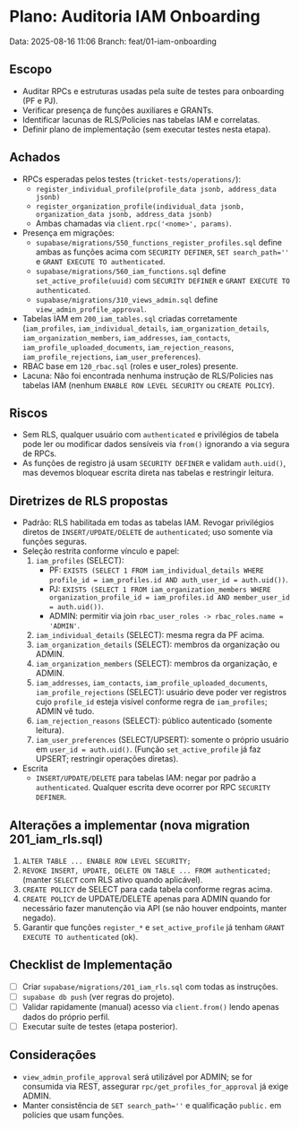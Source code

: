 # Plano: Auditoria IAM Onboarding

Data: 2025-08-16 11:06
Branch: feat/01-iam-onboarding

## Escopo
- Auditar RPCs e estruturas usadas pela suíte de testes para onboarding (PF e PJ).
- Verificar presença de funções auxiliares e GRANTs.
- Identificar lacunas de RLS/Policies nas tabelas IAM e correlatas.
- Definir plano de implementação (sem executar testes nesta etapa).

## Achados
- RPCs esperadas pelos testes (`tricket-tests/operations/`):
  - `register_individual_profile(profile_data jsonb, address_data jsonb)`
  - `register_organization_profile(individual_data jsonb, organization_data jsonb, address_data jsonb)`
  - Ambas chamadas via `client.rpc('<nome>', params)`.
- Presença em migrações:
  - `supabase/migrations/550_functions_register_profiles.sql` define ambas as funções acima com `SECURITY DEFINER`, `SET search_path=''` e `GRANT EXECUTE TO authenticated`.
  - `supabase/migrations/560_iam_functions.sql` define `set_active_profile(uuid)` com `SECURITY DEFINER` e `GRANT EXECUTE TO authenticated`.
  - `supabase/migrations/310_views_admin.sql` define `view_admin_profile_approval`.
- Tabelas IAM em `200_iam_tables.sql` criadas corretamente (`iam_profiles`, `iam_individual_details`, `iam_organization_details`, `iam_organization_members`, `iam_addresses`, `iam_contacts`, `iam_profile_uploaded_documents`, `iam_rejection_reasons`, `iam_profile_rejections`, `iam_user_preferences`).
- RBAC base em `120_rbac.sql` (roles e user_roles) presente.
- Lacuna: Não foi encontrada nenhuma instrução de RLS/Policies nas tabelas IAM (nenhum `ENABLE ROW LEVEL SECURITY` ou `CREATE POLICY`).

## Riscos
- Sem RLS, qualquer usuário com `authenticated` e privilégios de tabela pode ler ou modificar dados sensíveis via `from()` ignorando a via segura de RPCs.
- As funções de registro já usam `SECURITY DEFINER` e validam `auth.uid()`, mas devemos bloquear escrita direta nas tabelas e restringir leitura.

## Diretrizes de RLS propostas
- Padrão: RLS habilitada em todas as tabelas IAM. Revogar privilégios diretos de `INSERT/UPDATE/DELETE` de `authenticated`; uso somente via funções seguras.
- Seleção restrita conforme vínculo e papel:
  1. `iam_profiles` (SELECT):
     - PF: `EXISTS (SELECT 1 FROM iam_individual_details WHERE profile_id = iam_profiles.id AND auth_user_id = auth.uid())`.
     - PJ: `EXISTS (SELECT 1 FROM iam_organization_members WHERE organization_profile_id = iam_profiles.id AND member_user_id = auth.uid())`.
     - ADMIN: permitir via join `rbac_user_roles -> rbac_roles.name = 'ADMIN'`.
  2. `iam_individual_details` (SELECT): mesma regra da PF acima.
  3. `iam_organization_details` (SELECT): membros da organização ou ADMIN.
  4. `iam_organization_members` (SELECT): membros da organização, e ADMIN.
  5. `iam_addresses`, `iam_contacts`, `iam_profile_uploaded_documents`, `iam_profile_rejections` (SELECT): usuário deve poder ver registros cujo `profile_id` esteja visível conforme regra de `iam_profiles`; ADMIN vê tudo.
  6. `iam_rejection_reasons` (SELECT): público autenticado (somente leitura).
  7. `iam_user_preferences` (SELECT/UPSERT): somente o próprio usuário em `user_id = auth.uid()`. (Função `set_active_profile` já faz UPSERT; restringir operações diretas).
- Escrita
  - `INSERT/UPDATE/DELETE` para tabelas IAM: negar por padrão a `authenticated`. Qualquer escrita deve ocorrer por RPC `SECURITY DEFINER`.

## Alterações a implementar (nova migration 201_iam_rls.sql)
1. `ALTER TABLE ... ENABLE ROW LEVEL SECURITY;`
2. `REVOKE INSERT, UPDATE, DELETE ON TABLE ... FROM authenticated;` (manter `SELECT` com RLS ativo quando aplicável).
3. `CREATE POLICY` de SELECT para cada tabela conforme regras acima.
4. `CREATE POLICY` de UPDATE/DELETE apenas para ADMIN quando for necessário fazer manutenção via API (se não houver endpoints, manter negado).
5. Garantir que funções `register_*` e `set_active_profile` já tenham `GRANT EXECUTE TO authenticated` (ok).

## Checklist de Implementação
- [ ] Criar `supabase/migrations/201_iam_rls.sql` com todas as instruções.
- [ ] `supabase db push` (ver regras do projeto).
- [ ] Validar rapidamente (manual) acesso via `client.from()` lendo apenas dados do próprio perfil.
- [ ] Executar suíte de testes (etapa posterior).

## Considerações
- `view_admin_profile_approval` será utilizável por ADMIN; se for consumida via REST, assegurar `rpc/get_profiles_for_approval` já exige ADMIN.
- Manter consistência de `SET search_path=''` e qualificação `public.` em policies que usam funções.
